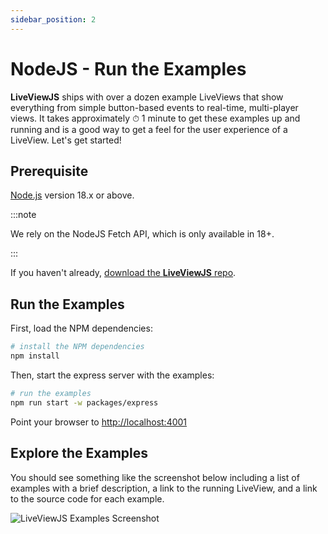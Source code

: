 ```yaml
---
sidebar_position: 2
---
```


# NodeJS - Run the Examples

**LiveViewJS** ships with over a dozen example LiveViews that show everything from simple button-based events to
real-time, multi-player views. It takes approximately ⏱ 1 minute to get these examples up and running and is a good way
to get a feel for the user experience of a LiveView. Let's get started!

## Prerequisite

[Node.js](https://nodejs.org/en/download/) version 18.x or above.

:::note

We rely on the NodeJS Fetch API, which is only available in 18+.

:::

If you haven't already, [download the **LiveViewJS** repo](get-liveviewjs-repo).

## Run the Examples

First, load the NPM dependencies:

```bash
# install the NPM dependencies
npm install
```

Then, start the express server with the examples:

```bash
# run the examples
npm run start -w packages/express
```

Point your browser to [http://localhost:4001](http://localhost:4001)

## Explore the Examples

You should see something like the screenshot below including a list of examples with a brief description, a link to the
running LiveView, and a link to the source code for each example.

![LiveViewJS Examples Screenshot](/img/screenshots/liveviewjs_examples_rec.gif)
